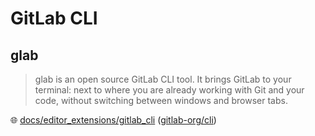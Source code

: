# GitLab CLI

## glab

> glab is an open source GitLab CLI tool.
> It brings GitLab to your terminal: next to where you are already working with Git and your code, without switching between windows and browser tabs.

🌐 [docs/editor_extensions/gitlab_cli](https://docs.gitlab.com/editor_extensions/gitlab_cli/) ([gitlab-org/cli](https://gitlab.com/gitlab-org/cli))

